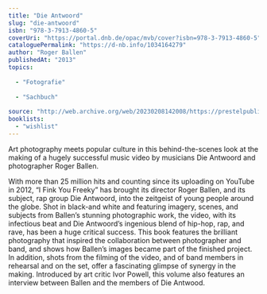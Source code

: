 ```yaml
---
title: "Die Antwoord"
slug: "die-antwoord"
isbn: "978-3-7913-4860-5"
coverUri: "https://portal.dnb.de/opac/mvb/cover?isbn=978-3-7913-4860-5"
cataloguePermalink: "https://d-nb.info/1034164279"
author: "Roger Ballen"
publishedAt: "2013"
topics:
  
  - "Fotografie"
    
  - "Sachbuch"
    
source: "http://web.archive.org/web/20230208142008/https://prestelpublishing.penguinrandomhouse.de/book/Roger-Ballen-Die-Antwoord/Prestel-com/e441774.rhd"
booklists: 
  - "wishlist"
---
```

Art photography meets popular culture in this behind-the-scenes look at the 
making of a hugely successful music video by musicians Die Antwoord and 
photographer Roger Ballen.

With more than 25 million hits and counting since its uploading on YouTube in 
2012, “I Fink You Freeky” has brought its director Roger Ballen, and its 
subject, rap group Die Antwoord, into the zeitgeist of young people around the 
globe. Shot in black-and white and featuring imagery, scenes, and subjects 
from Ballen’s stunning photographic work, the video, with its infectious beat 
and Die Antwoord’s ingenious blend of hip-hop, rap, and rave, has been a huge 
critical success. This book features the brilliant photography that inspired 
the collaboration between photographer and band, and shows how Ballen’s images 
became part of the finished project. In addition, shots from the filming of 
the video, and of band members in rehearsal and on the set, offer a 
fascinating glimpse of synergy in the making. Introduced by art critic Ivor 
Powell, this volume also features an interview between Ballen and the members 
of Die Antwood.